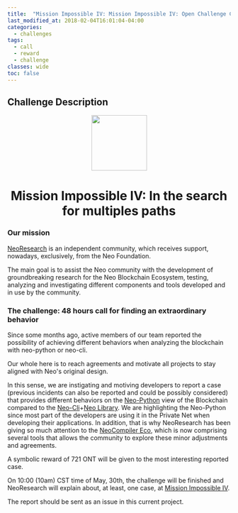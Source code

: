```yaml
---
title:  "Mission Impossible IV: Mission Impossible IV: Open Challenge Call"
last_modified_at: 2018-02-04T16:01:04-04:00
categories:
  - challenges
tags:
  - call
  - reward
  - challenge
classes: wide
toc: false
---
```

## Challenge Description

<p align="center">
    <img
      src="/assets/images/logo/pionner-logo/NeoResearch-Logo.png"
      width="125px;">
</p>

<h1 align="center">Mission Impossible IV: In the search for multiples paths</h1>

### Our mission

[NeoResearch](http://neoresearch.io) is an independent community, which receives support, nowadays, exclusively, from the Neo Foundation.

The main goal is to assist the Neo community with the development of groundbreaking research for the Neo Blockchain Ecosystem, testing, analyzing and investigating different components and tools developed and in use by the community.

### The challenge:  48 hours call for finding an extraordinary behavior

Since some months ago, active members of our team reported the possibility of achieving different behaviors when analyzing the blockchain with neo-python or neo-cli.

Our whole here is to reach agreements and motivate all projects to stay aligned with Neo's original design.

In this sense, we are instigating and motiving developers to report a case (previous incidents can also be reported and could be possibly considered) that provides different behaviors on the [Neo-Python](https://github.com/CityOfZion/neo-python/) view of the Blockchain compared to the [Neo-Cli](https://github.com/neo-project/neo-cli)+[Neo Library](https://github.com/neo-project/neo).
We are highlighting the Neo-Python since most part of the developers are using it in the Private Net when developing their applications.
In addition, that is why NeoResearch has been giving so much attention to the [NeoCompiler Eco](https://github.com/NeoResearch/neocompiler-eco), which is now comprising several tools that allows the community to explore these minor adjustments and agreements.


A symbolic reward of 721 ONT will be given to the most interesting reported case.

On 10:00 (10am) CST time of May, 30th, the challenge will be finished and NeoResearch will explain about, at least, one case, at [Mission Impossible IV](https://medium.com/link-to-be-announced).

The report should be sent as an issue in this current project.
